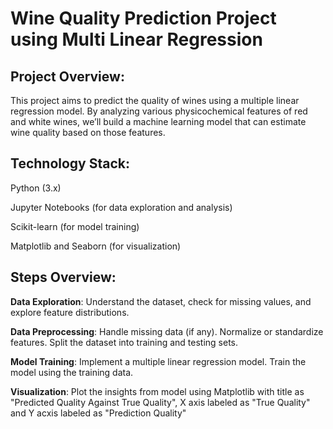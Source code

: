 # Wine Quality Prediction Project using Multi Linear Regression

## Project Overview:
This project aims to predict the quality of wines using a multiple linear regression model. By analyzing various physicochemical features of red and white wines, we’ll build a machine learning model that can estimate wine quality based on those features.

## Technology Stack:
Python (3.x)

Jupyter Notebooks (for data exploration and analysis)

Scikit-learn (for model training)

Matplotlib and Seaborn (for visualization)

## Steps Overview:

**Data Exploration**: 
Understand the dataset, check for missing values, and explore feature distributions.

**Data Preprocessing**:
Handle missing data (if any).
Normalize or standardize features.
Split the dataset into training and testing sets.

**Model Training**:
Implement a multiple linear regression model.
Train the model using the training data.

**Visualization**:
Plot the insights from model using Matplotlib with title as "Predicted Quality Against True Quality",
X axis labeled as "True Quality" and Y acxis labeled as "Prediction Quality"
